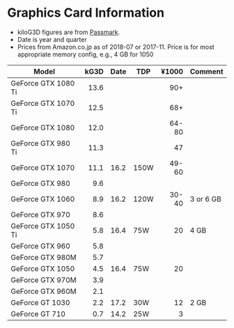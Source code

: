 Graphics Card Information
=========================

- kiloG3D figures are from [Passmark].
- Date is year and quarter
- Prices from Amazon.co.jp as of 2018-07 or 2017-11.
  Price is for most appropriate memory config, e.g., 4 GB for 1050

| Model                 | kG3D | Date | TDP  | ¥1000 | Comment
|-----------------------|-----:|------|------|------:|--------------------
| GeForce GTX 1080 Ti   | 13.6 |      |      |   90+ |
| GeForce GTX 1070 Ti   | 12.5 |      |      |   68+ |
| GeForce GTX 1080      | 12.0 |      |      | 64-80 |
| GeForce GTX 980  Ti   | 11.3 |      |      |   47  |
| GeForce GTX 1070      | 11.1 | 16.2 | 150W | 49-60 |
| GeForce GTX 980       |  9.6 |      |      |       |
| GeForce GTX 1060      |  8.9 | 16.2 | 120W | 30-40 | 3 or 6 GB
| GeForce GTX 970       |  8.6 |      |      |       |
| GeForce GTX 1050 Ti   |  5.8 | 16.4 |  75W |    20 | 4 GB
| GeForce GTX 960       |  5.8 |      |      |       |
| GeForce GTX 980M      |  5.7 |      |      |       |
| GeForce GTX 1050      |  4.5 | 16.4 |  75W |    20 |
| GeForce GTX 970M      |  3.9 |      |      |       |
| GeForce GTX 960M      |  2.1 |      |      |       |
| GeForce GT  1030      |  2.2 | 17.2 |  30W |    12 | 2 GB
| GeForce GT   710      |  0.7 | 14.2 |  25W |     3 |



[Passmark]: https://www.videocardbenchmark.net/gpu_list.php
